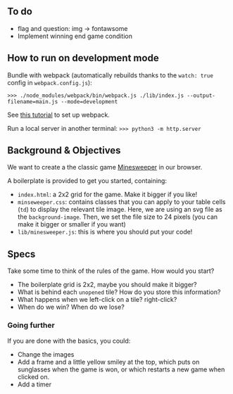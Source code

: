 ## To do

- flag and question: img -> fontawsome
- Implement winning end game condition


## How to run on development mode

Bundle with webpack (automatically rebuilds thanks to the `watch: true` config in `webpack.config.js`): 

```>>> ./node_modules/webpack/bin/webpack.js ./lib/index.js --output-filename=main.js --mode=development```

See [this tutorial](https://www.sitepoint.com/bundle-static-site-webpack/) to set up webpack.

Run a local server in another terminal: 
```>>> python3 -m http.server```

## Background & Objectives

We want to create a the classic game [Minesweeper](https://www.google.com/search?tbm=isch&q=minesweeper+windows) in our browser.

A boilerplate is provided to get you started, containing:

- `index.html`: a 2x2 grid for the game. Make it bigger if you like!
- `minseweeper.css`: contains classes that you can apply to your table cells (`td`) to display the relevant tile image. Here, we are using an svg file as the `background-image`. Then, we set the file size to 24 pixels (you can make it bigger or smaller if you want)
- `lib/minesweeper.js`: this is where you should put your code!

## Specs

Take some time to think of the rules of the game. How would you start?

- The boilerplate grid is 2x2, maybe you should make it bigger?
- What is behind each `unopened` tile? How do you store this information?
- What happens when we left-click on a tile? right-click?
- When do we win? When do we lose?

### Going further

If you are done with the basics, you could:

- Change the images
- Add a frame and a little yellow smiley at the top, which puts on sunglasses
  when the game is won, or which restarts a new game when clicked on.
- Add a timer
